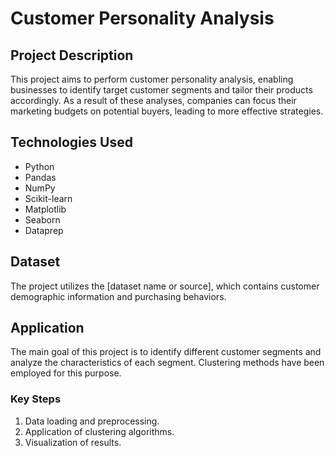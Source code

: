 # Customer Personality Analysis

## Project Description

This project aims to perform customer personality analysis, enabling businesses to identify target customer segments and tailor their products accordingly. As a result of these analyses, companies can focus their marketing budgets on potential buyers, leading to more effective strategies.

## Technologies Used

- Python
- Pandas
- NumPy
- Scikit-learn
- Matplotlib
- Seaborn
- Dataprep

## Dataset

The project utilizes the [dataset name or source], which contains customer demographic information and purchasing behaviors.

## Application

The main goal of this project is to identify different customer segments and analyze the characteristics of each segment. Clustering methods have been employed for this purpose.

### Key Steps

1. Data loading and preprocessing.
2. Application of clustering algorithms.
3. Visualization of results.
